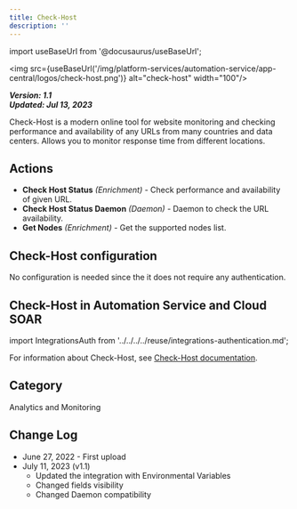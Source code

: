 ```yaml
---
title: Check-Host
description: ''
---
```

import useBaseUrl from '@docusaurus/useBaseUrl';

<img src={useBaseUrl('/img/platform-services/automation-service/app-central/logos/check-host.png')} alt="check-host" width="100"/>

***Version: 1.1  
Updated: Jul 13, 2023***

Check-Host is a modern online tool for website monitoring and checking performance and availability of any URLs from many countries and data centers. Allows you to monitor response time from different locations.

## Actions

* **Check Host Status** *(Enrichment)* - Check performance and availability of given URL.
* **Check Host Status Daemon** *(Daemon)* - Daemon to check the URL availability.
* **Get Nodes** *(Enrichment)* - Get the supported nodes list.

## Check-Host configuration

No configuration is needed since the it does not require any authentication.

## Check-Host in Automation Service and Cloud SOAR

import IntegrationsAuth from '../../../../reuse/integrations-authentication.md';

<IntegrationsAuth/>

For information about Check-Host, see [Check-Host documentation](https://check-host.net/about/api?lang=en).

## Category

Analytics and Monitoring   
 

## Change Log

* June 27, 2022 - First upload
* July 11, 2023 (v1.1)
	+ Updated the integration with Environmental Variables
	+ Changed fields visibility
	+ Changed Daemon compatibility
